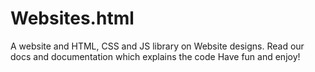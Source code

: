 # Websites.html
A website and HTML, CSS and JS library on Website designs.
Read our docs and documentation which explains the code
Have fun and enjoy!
